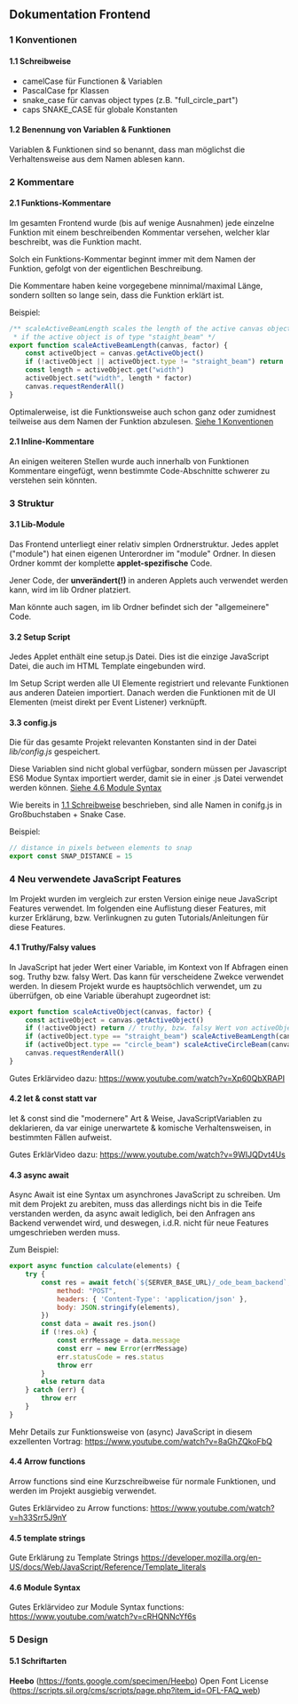 ## Dokumentation Frontend

### 1 Konventionen

#### 1.1 Schreibweise
- camelCase für Functionen & Variablen
- PascalCase fpr Klassen
- snake_case für canvas object types (z.B. "full_circle_part")
- caps SNAKE_CASE für globale Konstanten

#### 1.2 Benennung von Variablen & Funktionen

Variablen & Funktionen sind so benannt, dass man möglichst die Verhaltensweise aus dem Namen ablesen kann.

### 2 Kommentare

#### 2.1 Funktions-Kommentare

Im gesamten Frontend wurde (bis auf wenige Ausnahmen) jede einzelne Funktion mit einem
beschreibenden Kommentar versehen, welcher klar beschreibt, was die Funktion macht.

Solch ein Funktions-Kommentar beginnt immer mit dem Namen der Funktion, gefolgt von der eigentlichen Beschreibung. 

Die Kommentare haben keine vorgegebene minnimal/maximal Länge, sondern sollten so lange sein, dass die Funktion erklärt ist.

Beispiel:

```js
/** scaleActiveBeamLength scales the length of the active canvas object
 * if the active object is of type "staight_beam" */
export function scaleActiveBeamLength(canvas, factor) {
	const activeObject = canvas.getActiveObject()
	if (!activeObject || activeObject.type != "straight_beam") return
	const length = activeObject.get("width")
	activeObject.set("width", length * factor)
	canvas.requestRenderAll()
}
```

Optimalerweise, ist die Funktionsweise auch schon ganz oder zumidnest teilweise aus dem Namen der Funktion abzulesen. [Siehe 1 Konventionen](#1-Konventionen)

#### 2.1 Inline-Kommentare

An einigen weiteren Stellen wurde auch innerhalb von Funktionen Kommentare eingefügt, wenn bestimmte Code-Abschnitte schwerer zu verstehen sein könnten.

### 3 Struktur

#### 3.1 Lib-Module

Das Frontend unterliegt einer relativ simplen Ordnerstruktur. Jedes applet ("module") hat einen eigenen Unterordner im "module" Ordner. In diesen Ordner kommt der komplette **applet-spezifische** Code.

Jener Code, der **unverändert(!)** in anderen Applets auch verwendet werden kann, wird im lib Ordner platziert.

Man könnte auch sagen, im lib Ordner befindet sich der "allgemeinere" Code.

#### 3.2 Setup Script

Jedes Applet enthält eine setup.js Datei. Dies ist die einzige JavaScript Datei, die auch im HTML Template eingebunden wird.

Im Setup Script werden alle UI Elemente registriert und relevante Funktionen aus anderen Dateien importiert.
Danach werden die Funktionen mit de UI Elementen (meist direkt per Event Listener) verknüpft.

#### 3.3 config.js

Die für das gesamte Projekt relevanten Konstanten sind in der Datei *lib/config.js* gespeichert.

Diese Variablen sind nicht global verfügbar, sondern müssen per Javascript ES6 Modue Syntax importiert werder, damit sie in einer .js Datei verwendet werden können. [Siehe 4.6 Module Syntax](#46-Module-Syntax)

Wie bereits in [1.1 Schreibweise](#11-Schreibweise) beschrieben, sind alle Namen in conifg.js in Großbuchstaben + Snake Case.

Beispiel:

```js
// distance in pixels between elements to snap
export const SNAP_DISTANCE = 15 
```

### 4 Neu verwendete JavaScript Features

Im Projekt wurden im vergleich zur ersten Version einige neue JavaScript Features verwendet. Im folgenden eine Auflistung dieser Features, mit kurzer Erklärung, bzw. Verlinkugnen zu guten Tutorials/Anleitungen für diese Features.

#### 4.1 Truthy/Falsy values
In JavaScript hat jeder Wert einer Variable, im Kontext von If Abfragen einen sog. Truthy bzw. falsy Wert. Das kann für verscheidene Zwekce verwendet werden. In diesem Projekt wurde es hauptsöchlich verwendet, um zu überrüfgen, ob eine Variable überahupt zugeordnet ist:

```js
export function scaleActiveObject(canvas, factor) {
	const activeObject = canvas.getActiveObject()
	if (!activeObject) return // truthy, bzw. falsy Wert von activeObject für Abfrage relevant
	if (activeObject.type == "straight_beam") scaleActiveBeamLength(canvas, factor)
	if (activeObject.type == "circle_beam") scaleActiveCircleBeam(canvas, factor)
	canvas.requestRenderAll()
}
```

Gutes Erklärvideo dazu: https://www.youtube.com/watch?v=Xp60QbXRAPI

#### 4.2 let & const statt var

let & const sind die "modernere" Art & Weise, JavaScriptVariablen zu deklarieren, da var einige unerwartete & komische Verhaltensweisen, in bestimmten Fällen aufweist.

Gutes ErklärVideo dazu: https://www.youtube.com/watch?v=9WIJQDvt4Us

#### 4.3 async await

Async Await ist eine Syntax um asynchrones JavaScript zu schreiben. Um mit dem Projekt zu arebiten, muss das allerdings nicht bis in die Teife verstanden werden, da async await lediglich, bei den Anfragen ans Backend verwendet wird, und deswegen, i.d.R. nicht für neue Features umgeschrieben werden muss.

Zum Beispiel:

```js
export async function calculate(elements) {	
	try {
		const res = await fetch(`${SERVER_BASE_URL}/_ode_beam_backend`, {
			method: "POST",
			headers: { 'Content-Type': 'application/json' },
			body: JSON.stringify(elements),
		})
		const data = await res.json()
		if (!res.ok) {
			const errMessage = data.message
			const err = new Error(errMessage)
			err.statusCode = res.status
			throw err
		}		
		else return data
	} catch (err) {
		throw err
	}	
}
```

Mehr Details zur Funktionsweise von (async) JavaScript in diesem exzellenten Vortrag: 
https://www.youtube.com/watch?v=8aGhZQkoFbQ

#### 4.4 Arrow functions

Arrow functions sind eine Kurzschreibweise für normale Funktionen, und werden im Projekt ausgiebig verwendet.

Gutes Erklärvideo zu Arrow functions:
https://www.youtube.com/watch?v=h33Srr5J9nY

#### 4.5 template strings

Gute Erklärung zu Template Strings
https://developer.mozilla.org/en-US/docs/Web/JavaScript/Reference/Template_literals

#### 4.6 Module Syntax

Gutes Erklärvideo zur Module Syntax functions:
https://www.youtube.com/watch?v=cRHQNNcYf6s

### 5 Design

#### 5.1 Schriftarten
**Heebo** (https://fonts.google.com/specimen/Heebo)
Open Font License (https://scripts.sil.org/cms/scripts/page.php?item_id=OFL-FAQ_web)
